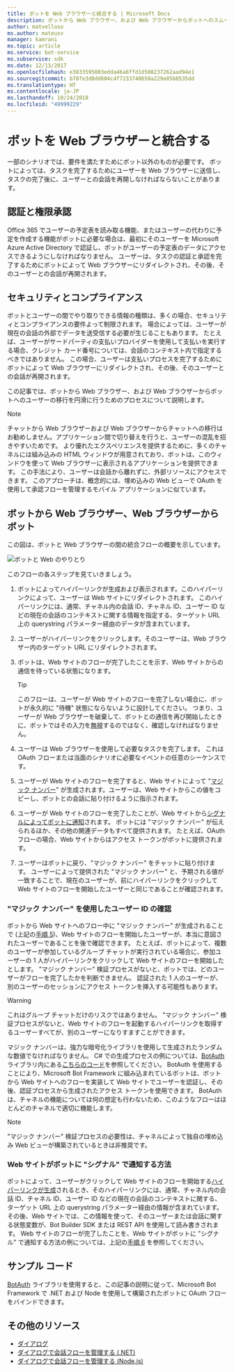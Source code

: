 ```yaml
---
title: ボットを Web ブラウザーと統合する | Microsoft Docs
description: ボットから Web ブラウザー、および Web ブラウザーからボットへのスムーズなユーザー切り替えを設計する方法について説明します。
author: matvelloso
ms.author: mateusv
manager: kamrani
ms.topic: article
ms.service: bot-service
ms.subservice: sdk
ms.date: 12/13/2017
ms.openlocfilehash: e3833595003edda46a6ffd1d508237262aad94e1
ms.sourcegitcommit: b78fe3d8dd604c4f7233740658a229e85b8535dd
ms.translationtype: HT
ms.contentlocale: ja-JP
ms.lasthandoff: 10/24/2018
ms.locfileid: "49999229"
---
```

# <a name="integrate-your-bot-with-a-web-browser"></a>ボットを Web ブラウザーと統合する

一部のシナリオでは、要件を満たすためにボット以外のものが必要です。 ボットによっては、タスクを完了するためにユーザーを Web ブラウザーに送信し、タスクの完了後に、ユーザーとの会話を再開しなければならないことがあります。 

## <a name="authentication-and-authorization"></a>認証と権限承認
Office 365 でユーザーの予定表を読み取る機能、またはユーザーの代わりに予定を作成する機能がボットに必要な場合は、最初にそのユーザーを Microsoft Azure Active Directory で認証し、ボットがユーザーの予定表のデータにアクセスできるようにしなければなりません。 ユーザーは、タスクの認証と承認を完了するためにボットによって Web ブラウザーにリダイレクトされ、その後、そのユーザーとの会話が再開されます。 

## <a name="security-and-compliance"></a>セキュリティとコンプライアンス
ボットとユーザーの間でやり取りできる情報の種類は、多くの場合、セキュリティとコンプライアンスの要件よって制限されます。 場合によっては、ユーザーが現在の会話の外部でデータを送受信する必要が生じることもあります。 たとえば、ユーザーがサードパーティの支払いプロバイダーを使用して支払いを実行する場合、クレジット カード番号については、会話のコンテキスト内で指定するべきではありません。 この場合、ユーザーは支払いプロセスを完了するためにボットによって Web ブラウザーにリダイレクトされ、その後、そのユーザーとの会話が再開されます。

この記事では、ボットから Web ブラウザー、および Web ブラウザーからボットへのユーザーの移行を円滑に行うためのプロセスについて説明します。 

> [!NOTE]
> チャットから Web ブラウザーおよび Web ブラウザーからチャットへの移行はお勧めしません。アプリケーション間で切り替えを行うと、ユーザーの混乱を招きやすいためです。 より優れたエクスペリエンスを提供するために、多くのチャネルには組み込みの HTML ウィンドウが用意されており、ボットは、このウィンドウを使って Web ブラウザーに表示されるアプリケーションを提供できます。 この手法により、ユーザーは会話から離れずに、外部リソースにアクセスできます。 このアプローチは、概念的には、埋め込みの Web ビューで OAuth を使用して承認フローを管理するモバイル アプリケーションに似ています。

## <a name="bot-to-web-browser-and-back-again"></a>ボットから Web ブラウザー、Web ブラウザーからボット

この図は、ボットと Web ブラウザーの間の統合フローの概要を示しています。 

![ボットと Web のやりとり](~/media/bot-service-design-pattern-integrate-browser/bot-to-web1.png)

このフローの各ステップを見ていきましょう。

1. <a id="generate-hyperlink"></a>ボットによってハイパーリンクが生成および表示されます。このハイパーリンクによって、ユーザーは Web サイトにリダイレクトされます。 
   このハイパーリンクには、通常、チャネル内の会話 ID、チャネル ID、ユーザー ID などの現在の会話のコンテキストに関する情報を指定する、ターゲット URL 上の querystring パラメーター経由のデータが含まれています。 

2. ユーザーがハイパーリンクをクリックします。そのユーザーは、Web ブラウザー内のターゲット URL にリダイレクトされます。 

3. ボットは、Web サイトのフローが完了したことを示す、Web サイトからの通信を待っている状態になります。  
   > [!TIP]
   > このフローは、ユーザーが Web サイトのフローを完了しない場合に、ボットが永久的に "待機" 状態にならないように設計してください。 つまり、ユーザーが Web ブラウザーを破棄して、ボットとの通信を再び開始したときに、ボットではその入力を[無視](~/bot-service-design-navigation.md#the-mysterious-bot)するのではなく、確認しなければなりません。

4. ユーザーは Web ブラウザーを使用して必要なタスクを完了します。 
   これは OAuth フローまたは当面のシナリオに必要なイベントの任意のシーケンスです。 

5. <a id="generate-magic-number"></a>ユーザーが Web サイトのフローを完了すると、Web サイトによって "[マジック ナンバー](#verify-identity)" が生成されます。ユーザーは、Web サイトからこの値をコピーし、ボットとの会話に貼り付けるように指示されます。 

6. <a id="signal-to-bot"></a>ユーザーが Web サイトのフローを完了したことが、Web サイトから[シグナルによってボットに通知](#website-signal-to-bot)されます。 
   ボットには "マジック ナンバー" が伝えられるほか、その他の関連データもすべて提供されます。
   たとえば、OAuth フローの場合、Web サイトからはアクセス トークンがボットに提供されます。

7. ユーザーはボットに戻り、"マジック ナンバー" をチャットに貼り付けます。 
   ユーザーによって提供された "マジック ナンバー" と、予期される値が一致することで、現在のユーザーが、前にハイパーリンクをクリックして Web サイトのフローを開始したユーザーと同じであることが確認されます。 

### <a id="verify-identity"></a> "マジック ナンバー" を使用したユーザー ID の確認

ボットから Web サイトへのフロー中に "マジック ナンバー" が生成されることで (上記の[手順 5](#generate-magic-number))、Web サイトのフローを開始したユーザーが、本当に意図されたユーザーであることを後で確認できます。 たとえば、ボットによって、複数のユーザーが参加しているグループ チャットが実行されている場合に、参加ユーザーの 1 人がハイパーリンクをクリックして Web サイトのフローを開始したとします。 "マジック ナンバー" 検証プロセスがないと、ボットでは、どのユーザーがフローを完了したかを判断できません。 認証された 1 人のユーザーが、別のユーザーのセッションにアクセス トークンを挿入する可能性もあります。 

> [!WARNING] 
> これはグループ チャットだけのリスクではありません。 "マジック ナンバー" 検証プロセスがないと、Web サイトのフローを起動するハイパーリンクを取得するユーザーすべてが、別のユーザーになりすますことができます。 

マジック ナンバーは、強力な暗号化ライブラリを使用して生成されたランダムな数値でなければなりません。 C# での生成プロセスの例については、<a href="https://www.nuget.org/packages/BotAuth" target="_blank">BotAuth</a> ライブラリ内にある<a href="https://github.com/MicrosoftDX/botauth/tree/master/CSharp" target="_blank">こちらのコード</a>を参照してください。 BotAuth を使用することにより、Microsoft Bot Framework に組み込まれているボットは、ボットから Web サイトへのフローを実装して Web サイトでユーザーを認証し、その後、認証プロセスから生成されたアクセス トークンを使用できます。 BotAuth は、チャネルの機能については何の想定も行わないため、このようなフローはほとんどのチャネルで適切に機能します。 

> [!NOTE]
> "マジック ナンバー" 検証プロセスの必要性は、チャネルによって独自の埋め込み Web ビューが構築されているときは非推奨です。

### <a id="website-signal-to-bot"></a>Web サイトがボットに "シグナル" で通知する方法

ボットによって、ユーザーがクリックして Web サイトのフローを開始する[ハイパーリンクが生成](#generate-hyperlink)されるとき、そのハイパーリンクには、通常、チャネル内の会話 ID、チャネル ID、ユーザー ID などの現在の会話のコンテキストに関する、ターゲット URL 上の querystring パラメーター経由の情報が含まれています。 その後、Web サイトでは、この情報を使って、そのユーザーまたは会話に関する状態変数が、Bot Builder SDK または REST API を使用して読み書きされます。 Web サイトのフローが完了したことを、Web サイトがボットに "シグナル" で通知する方法の例については、上記の[手順 6](#signal-to-bot) を参照してください。

## <a name="sample-code"></a>サンプル コード

<a href="https://github.com/MicrosoftDX/botauth" target="_blank">BotAuth</a> ライブラリを使用すると、この記事の説明に従って、Microsoft Bot Framework で .NET および Node を使用して構築されたボットに OAuth フローをバインドできます。

## <a name="additional-resources"></a>その他のリソース

- [ダイアログ](~/dotnet/bot-builder-dotnet-dialogs.md)
- [ダイアログで会話フローを管理する (.NET)](~/dotnet/bot-builder-dotnet-manage-conversation-flow.md)
- [ダイアログで会話フローを管理する (Node.js)](~/nodejs/bot-builder-nodejs-manage-conversation-flow.md)
